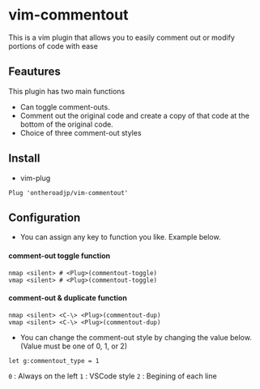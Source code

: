 # vim-commentout

This is a vim plugin that allows you to easily comment out or modify portions of code with ease

## Feautures

This plugin has two main functions

- Can toggle comment-outs.
- Comment out the original code and create a copy of that code at the bottom of the original code.
- Choice of three comment-out styles

## Install

- vim-plug

```vim
Plug 'ontheroadjp/vim-commentout'
```

## Configuration

- You can assign any key to function you like. Example below.

#### comment-out toggle function

```vim
nmap <silent> # <Plug>(commentout-toggle)
vmap <silent> # <Plug>(commentout-toggle)
```

#### comment-out & duplicate function

```vim
nmap <silent> <C-\> <Plug>(commentout-dup)
vmap <silent> <C-\> <Plug>(commentout-dup)
```

- You can change the comment-out style by changing the value below.
  (Value must be one of 0, 1, or 2)

```vim
let g:commentout_type = 1
```

``0`` : Always on the left
``1`` : VSCode style
``2`` : Begining of each line
